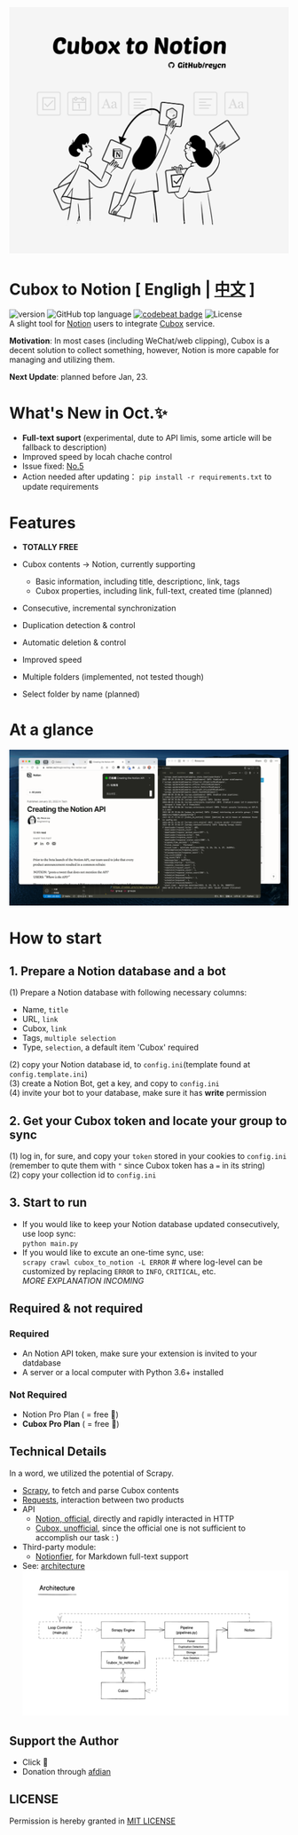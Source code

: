 <img src="./assets/banner.jpg"/></img>

# Cubox to Notion [ Engligh | [中文](./README.ZH.MD) ]

![version](https://img.shields.io/badge/version-alpha-red)
![GitHub top language](https://img.shields.io/github/languages/top/reycn/cubox-to-notion) [![codebeat badge](https://codebeat.co/badges/ffea9c86-2b10-45b9-b4cc-d7cb35bbde4d)](https://codebeat.co/projects/github-com-reycn-cubox-to-notion-main) ![License](https://img.shields.io/badge/license-MIT-000000.svg)  
A slight tool for [Notion](https://www.notion.so/) users to integrate [Cubox](https://cubox.pro/) service.

**Motivation**: In most cases (including WeChat/web clipping), Cubox is a decent solution to collect something, however, Notion is more capable for managing and utilizing them.

**Next Update**: planned before Jan, 23.

# What's New in Oct.✨

-   **Full-text suport** (experimental, dute to API limis, some article will be fallback to description)
-   Improved speed by locah chache control
-   Issue fixed: [No.5](https://github.com/reycn/cubox-to-notion/issues/5])
-   Action needed after updating：
    `pip install -r requirements.txt` to update requirements

# Features

-   **TOTALLY FREE**
-   Cubox contents -> Notion, currently supporting

    -   Basic information, including title, descriptionc, link, tags
    -   Cubox properties, including link, full-text, created time (planned)

-   Consecutive, incremental synchronization
-   Duplication detection & control
-   Automatic deletion & control
-   Improved speed
-   Multiple folders (implemented, not tested though)
-   Select folder by name (planned)

# At a glance

<img src="./assets/cubox-to-notion.gif"/></img>

# How to start

## 1. Prepare a Notion database and a bot

(1) Prepare a Notion database with following necessary columns:

-   Name, `title`
-   URL, `link`
-   Cubox, `link`
-   Tags, `multiple selection`
-   Type, `selection`, a default item 'Cubox' required

(2) copy your Notion database id, to `config.ini`(template found at `config.template.ini`)  
(3) create a Notion Bot, get a key, and copy to `config.ini`  
(4) invite your bot to your database, make sure it has **write** permission

## 2. Get your Cubox token and locate your group to sync

(1) log in, for sure, and copy your `token` stored in your cookies to `config.ini`  
(remember to qute them with `"` since Cubox token has a `=` in its string)  
(2) copy your collection id to `config.ini`

## 3. Start to run

-   If you would like to keep your Notion database updated consecutively, use loop sync:  
    `python main.py`
-   If you would like to excute an one-time sync, use:  
    `scrapy crawl cubox_to_notion -L ERROR` # where log-level can be customized by replacing `ERROR` to `INFO`, `CRITICAL`, etc.  
    _MORE EXPLANATION INCOMING_

## Required & not required

### Required

-   An Notion API token, make sure your extension is invited to your datdabase
-   A server or a local computer with Python 3.6+ installed

### Not Required

-   Notion Pro Plan ( = free 🤩)
-   **Cubox Pro Plan** ( = free 🤩)

## Technical Details

In a word, we utilized the potential of Scrapy.

-   [Scrapy](https://github.com/scrapy/scrapy), to fetch and parse Cubox contents
-   [Requests](https://github.com/psf/requests), interaction between two products
-   API
    -   [Notion, official](https://developers.notion.com/), directly and rapidly interacted in HTTP
    -   [ Cubox, unofficial](https://github.com/reycn/cubox-to-notion), since the official one is not sufficient to accomplish our task : )
-   Third-party module:
    -   [Notionfier](https://github.com/Arsenal591/notionfier), for Markdown full-text support
-   See: [architecture](https://app.tryeraser.com/workspace/xYpHHokfhmbpjrVowqsb?origin=share)
    <img src="./assets/architecture.png"/></img>

## Support the Author

-   Click 🌟
-   Donation through [afdian](https://afdian.net/@reynd/plan)

## LICENSE

Permission is hereby granted in [MIT LICENSE](LICENSE)
